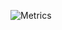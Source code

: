 ![Metrics](https://metrics.lecoq.io/forageddev?template=classic&isocalendar=1&tweets=1&isocalendar.duration=half-year&tweets.attachments=false&tweets.limit=2&tweets.user=forageddev&config.timezone=Europe%2FLondon)
